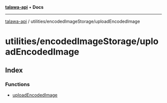 [**talawa-api**](../../../README.md) • **Docs**

***

[talawa-api](../../../modules.md) / utilities/encodedImageStorage/uploadEncodedImage

# utilities/encodedImageStorage/uploadEncodedImage

## Index

### Functions

- [uploadEncodedImage](functions/uploadEncodedImage.md)
